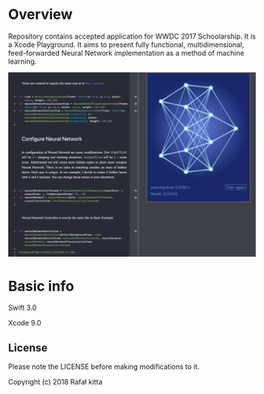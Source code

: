 # Overview
Repository contains accepted application for WWDC 2017 Schoolarship. It is a Xcode Playground. It aims to present fully functional, multidimensional, feed-forwarded Neural Network implementation as a method of machine learning.

![Screenshot](screenshots/screenshot.png)


# Basic info
Swift 3.0

Xcode 9.0


## License

Please note the LICENSE before making modifications to it.

Copyright (c) 2018 Rafał kitta
